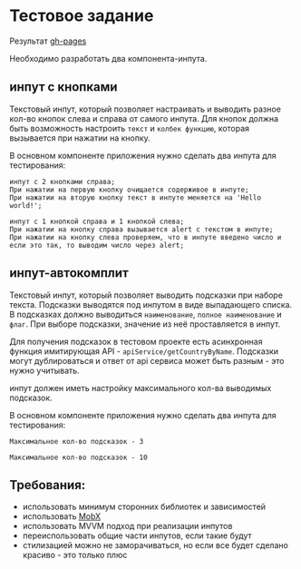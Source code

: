 # Тестовое задание

Результат [gh-pages](https://mosey-san.github.io/syntellect-app/)

Необходимо разработать два компонента-инпута.

## инпут с кнопками
Текстовый инпут, который позволяет настраивать и выводить разное кол-во кнопок слева и справа от самого инпута. Для кнопок должна быть возможность настроить `текст` и `колбек функцию`, которая вызывается при нажатии на кнопку.

В основном компоненте приложения нужно сделать два инпута для тестирования:

```
инпут с 2 кнопками справа;
При нажатии на первую кнопку очищается содерживое в инпуте;
При нажатии на вторую кнопку текст в инпуте меняется на 'Hello world!';
```
```
инпут с 1 кнопкой справа и 1 кнопкой слева;
При нажатии на кнопку справа вызывается alert с текстом в инпуте;
При нажатии на кнопку слева проверяем, что в инпуте введено число и если это так, то выводим число через alert;
```
	
## инпут-автокомплит

Текстовый инпут, который позволяет выводить подсказки при наборе текста. Подсказки выводятся под инпутом в виде выпадающего списка. В подсказках должно выводиться `наименование`, `полное наименование` и `флаг`. При выборе подсказки, значение из неё проставляется в инпут.

Для получения подсказок в тестовом проекте есть асинхронная функция имитирующая API - `apiService/getCountryByName`. Подсказки могут дублироваться и ответ от api сервиса может быть разным - это нужно учитывать.

инпут должен иметь настройку максимального кол-ва выводимых подсказок.

В основном компоненте приложения нужно сделать два инпута для тестирования:
```
Максимальное кол-во подсказок - 3
```
```
Максимальное кол-во подсказок - 10
```

## Требования:
- использовать минимум сторонних библиотек и зависимостей
- использовать [MobX](https://mobx.js.org/)
- использовать MVVM подход при реализации инпутов
- переиспользовать общие части инпутов, если такие будут
- стилизацией можно не заморачиваться, но если все будет сделано красиво - это только плюс

